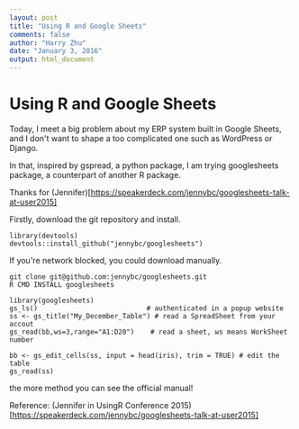 ```yaml
---
layout: post
title: "Using R and Google Sheets"
comments: false
author: "Harry Zhu"
date: "January 3, 2016"
output: html_document
---
```

# Using R and Google Sheets

Today, I meet a big problem about my ERP system built in Google Sheets, and I don't want to shape a too complicated one such as WordPress or Django.

In that, inspired by gspread, a python package, I am trying googlesheets package, a counterpart of another R package.

Thanks for (Jennifer)[https://speakerdeck.com/jennybc/googlesheets-talk-at-user2015]

Firstly, download the git repository and install.
```{cli}
library(devtools)
devtools::install_github("jennybc/googlesheets")
```

If you're network blocked, you could download manually.
```{cli}
git clone git@github.com:jennybc/googlesheets.git
R CMD INSTALL googlesheets
```

```{r}
library(googlesheets)
gs_ls()                           # authenticated in a popup website
ss <- gs_title("My_December_Table") # read a SpreadSheet from your accout
gs_read(bb,ws=3,range="A1:D20")    # read a sheet, ws means WorkSheet number

bb <- gs_edit_cells(ss, input = head(iris), trim = TRUE) # edit the table
gs_read(ss)
```

the more method you can see the official manual!

Reference: (Jennifer in UsingR Conference 2015)[https://speakerdeck.com/jennybc/googlesheets-talk-at-user2015]
